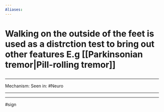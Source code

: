 ```yaml
---
Aliases:
---
```

# Walking on the outside of the feet is used as a distrction test to bring out other features E.g [[Parkinsonian tremor|Pill-rolling tremor]]
##
###

---
Mechanism:
Seen in: #Neuro 

---


---
#sign 